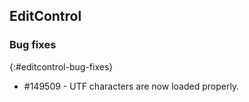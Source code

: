## EditControl

### Bug fixes
{:#editcontrol-bug-fixes}

* \#149509 - UTF characters are now loaded properly.
